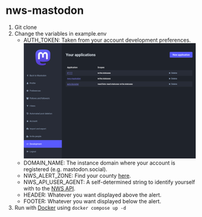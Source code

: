 # nws-mastodon

1. Git clone
2. Change the variables in example.env
   - AUTH_TOKEN: Taken from your account development preferences.
     ![Alt text](image.png)
   - DOMAIN_NAME: The instance domain where your account is registered (e.g. mastodon.social).
   - NWS_ALERT_ZONE: Find your county [here](https://alerts.weather.gov#html_state_county).
   - NWS_API_USER_AGENT: A self-determined string to identify yourself with to the [NWS API](https://www.weather.gov/documentation/services-web-api).
   - HEADER: Whatever you want displayed above the alert.
   - FOOTER: Whatever you want displayed below the alert.
3. Run with [Docker](https://docs.docker.com/engine/install/) using `docker compose up -d`
